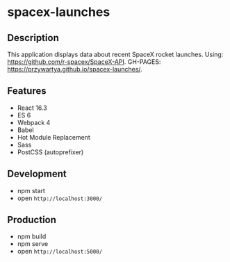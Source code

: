 # spacex-launches

## Description
This application displays data about recent SpaceX rocket launches.
Using: https://github.com/r-spacex/SpaceX-API.
GH-PAGES: https://przywartya.github.io/spacex-launches/.

## Features
* React 16.3
* ES 6
* Webpack 4
* Babel
* Hot Module Replacement
* Sass
* PostCSS (autoprefixer)

## Development
* npm start
* open `http://localhost:3000/`

## Production
* npm build
* npm serve
* open `http://localhost:5000/`
